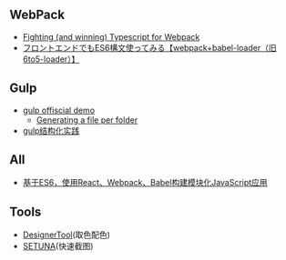 ## WebPack
- [Fighting (and winning) Typescript for Webpack](https://medium.com/@bestander_nz/fighting-typescript-for-webpack-c5127b55ec86)
- [フロントエンドでもES6構文使ってみる【webpack+babel-loader（旧6to5-loader）】](http://yutapon.hatenablog.com/entry/2015/02/09/090000)

## Gulp
- [gulp offiscial demo](https://github.com/gulpjs/gulp/tree/master/docs/recipes)
    - [Generating a file per folder](https://github.com/gulpjs/gulp/blob/master/docs/recipes/running-task-steps-per-folder.md)
- [gulp结构化实践](http://mp.weixin.qq.com/s?__biz=MzAxMTU0NTc4Nw==&mid=226868706&idx=1&sn=c99929ab743cab81cc40dc3f9af081fc#rd)

## All
- [基于ES6，使用React、Webpack、Babel构建模块化JavaScript应用](http://www.csdn.net/article/2015-05-24/2824757-building-modular-javascript-applications-in-es6-with-react-webpack-and-babel)


## Tools
- [DesignerTool](http://www.symenty.com/designerTool)(取色配色)
- [SETUNA](http://www.symenty.com/designerTool)(快速截图)